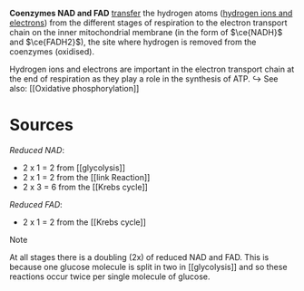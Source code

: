 **Coenzymes NAD and FAD** <u>transfer</u> the hydrogen atoms (<u>hydrogen ions and electrons</u>) from the different stages of respiration to the electron transport chain on the inner mitochondrial membrane (in the form of $\ce{NADH}$ and $\ce{FADH2}$), the site where hydrogen is removed from the coenzymes (oxidised).

Hydrogen ions and electrons are important in the electron transport chain at the end of respiration as they play a role in the synthesis of ATP.
↪ See also: [[Oxidative phosphorylation]]

# Sources
*Reduced NAD*:
- 2 x 1 = 2 from [[glycolysis]]
- 2 x 1 = 2 from the [[link Reaction]]
- 2 x 3 = 6 from the [[Krebs cycle]]

*Reduced FAD*:
- 2 x 1 = 2 from the [[Krebs cycle]]

> [!note]
> At all stages there is a doubling (2x) of reduced NAD and FAD. This is because one glucose molecule is split in two in [[glycolysis]] and so these reactions occur twice per single molecule of glucose.
